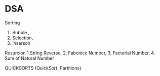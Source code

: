 # DSA
Sorting
1. Bubble , 
2. Selection, 
3. Inserson


Resurcion 
1.String Reverse,
2. Fabonice Number,
3. Factorial Number,
4. Sum of  Natural Number

QUICKSORTS
(QuickSort, Partitions)
